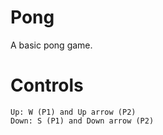 # Pong
A basic pong game.

# Controls
```
Up: W (P1) and Up arrow (P2)
Down: S (P1) and Down arrow (P2)


